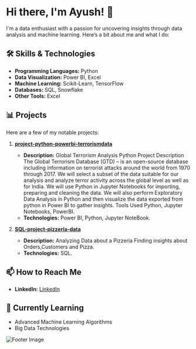 # Hi there, I'm Ayush! 👋

I'm a data enthusiast with a passion for uncovering insights through data analysis and machine learning. Here’s a bit about me and what I do:

## 🛠️ Skills & Technologies
- **Programming Languages:** Python
- **Data Visualization:** Power BI, Excel
- **Machine Learning:** Scikit-Learn, TensorFlow
- **Databases:** SQL, Snowflake
- **Other Tools:** Excel

## 📊 Projects
Here are a few of my notable projects:

1. **[project-python-powerbi-terrorismdata](https://github.com/ayushkawale4/project-python-powerbi-terrorismdata)**
   - **Description:** Global Terrorism Analysis Python Project Description The Global Terrorism Database (GTD) – is an open-source database including information on terrorist attacks around the world from 1970 through 2017. We will select a subset of the data suitable for our analysis and analyze terror activity across the global level as well as for India. We will use Python in Jupyter Notebooks for importing, preparing and cleaning the data. We will also perform Exploratory Data Analysis in Python and then visualize the data exported from python in Power BI to gather insights. Tools Used Python, Jupyter Notebooks, PowerBI.
   - **Technologies:** Power BI, Python, Jupyter NoteBook.

2. **[SQL-project-pizzeria-data](https://github.com/ayushkawale4/SQL-project-pizzeria-data)**
   - **Description:** Analyzing Data about a Pizzeria Finding insights about Orders,Customers and Pizza.
   - **Technologies:** SQL.

## 📫 How to Reach Me
- **LinkedIn:** [LinkedIn](https://www.linkedin.com/in/ayushkawale/)

## 🌱 Currently Learning
- Advanced Machine Learning Algorithms
- Big Data Technologies


![Footer Image](https://via.placeholder.com/1500x500.png?text=Thanks+for+visiting!)

